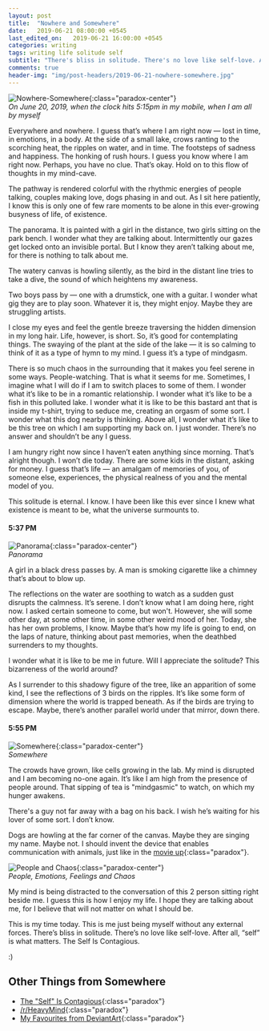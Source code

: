 ```yaml
---
layout: post
title:  "Nowhere and Somewhere"
date:   2019-06-21 08:00:00 +0545
last_edited_on:   2019-06-21 16:00:00 +0545
categories: writing
tags: writing life solitude self
subtitle: "There's bliss in solitude. There's no love like self-love. After all, 'self' is what matters. The Self Is Contagious."
comments: true
header-img: "img/post-headers/2019-06-21-nowhere-somewhere.jpg"
---
```


![Nowhere-Somewhere](/img/post-headers/2019-06-21-nowhere-somewhere.jpg){:class="paradox-center"}  
*On June 20, 2019, when the clock hits 5:15pm in my mobile, when I am all by myself*


Everywhere and nowhere. I guess that’s where I am right now — lost in time, in emotions, in a body. At the side of a small lake, crows ranting to the scorching heat, the ripples on water, and in time. The footsteps of sadness and happiness. The honking of rush hours. I guess you know where I am right now. Perhaps, you have no clue. That’s okay. Hold on to this flow of thoughts in my mind-cave.

The pathway is rendered colorful with the rhythmic energies of people talking, couples making love, dogs phasing in and out. As I sit here patiently, I know this is only one of few rare moments to be alone in this ever-growing busyness of life, of existence.

The panorama. It is painted with a girl in the distance, two girls sitting on the park bench. I wonder what they are talking about. Intermittently our gazes get locked onto an invisible portal. But I know they aren’t talking about me, for there is nothing to talk about me.

The watery canvas is howling silently, as the bird in the distant line tries to take a dive, the sound of which heightens my awareness.

Two boys pass by — one with a drumstick, one with a guitar. I wonder what gig they are to play soon. Whatever it is, they might enjoy. Maybe they are struggling artists.

I close my eyes and feel the gentle breeze traversing the hidden dimension in my long hair. Life, however, is short. So, it’s good for contemplating things. The swaying of the plant at the side of the lake — it is so calming to think of it as a type of hymn to my mind. I guess it’s a type of mindgasm.

There is so much chaos in the surrounding that it makes you feel serene in some ways. People-watching. That is what it seems for me. Sometimes, I imagine what I will do if I am to switch places to some of them. I wonder what it’s like to be in a romantic relationship. I wonder what it’s like to be a fish in this polluted lake. I wonder what it is like to be this bastard ant that is inside my t-shirt, trying to seduce me, creating an orgasm of some sort. I wonder what this dog nearby is thinking. Above all, I wonder what it’s like to be this tree on which I am supporting my back on. I just wonder. There’s no answer and shouldn’t be any I guess.

I am hungry right now since I haven’t eaten anything since morning. That’s alright though. I won’t die today. There are some kids in the distant, asking for money. I guess that’s life — an amalgam of memories of you, of someone else, experiences, the physical realness of you and the mental model of you.

This solitude is eternal. I know. I have been like this ever since I knew what existence is meant to be, what the universe surmounts to.

#### 5:37 PM

![Panorama](/img/post-images/2019-06-21-nowhere-somewhere/1.jpg){:class="paradox-center"}  
*Panorama*


A girl in a black dress passes by. A man is smoking cigarette like a chimney that’s about to blow up.

The reflections on the water are soothing to watch as a sudden gust disrupts the calmness. It’s serene. I don’t know what I am doing here, right now. I asked certain someone to come, but won't. However, she will some other day, at some other time, in some other weird mood of her. 
Today, she has her own problems, I know. Maybe that’s how my life is going to end, on the laps of nature, thinking about past memories, when the deathbed surrenders to my thoughts.

I wonder what it is like to be me in future. Will I appreciate the solitude? This bizarreness of the world around?

As I surrender to this shadowy figure of the tree, like an apparition of some kind, I see the reflections of 3 birds on the ripples. It’s like some form of dimension where the world is trapped beneath. As if the birds are trying to escape. Maybe, there’s another parallel world under that mirror, down there.

#### 5:55 PM
![Somewhere](/img/post-images/2019-06-21-nowhere-somewhere/2.jpg){:class="paradox-center"}  
*Somewhere*


The crowds have grown, like cells growing in the lab. My mind is disrupted and I am becoming no-one again. It’s like I am high from the presence of people around. That sipping of tea is "mindgasmic" to watch, on which my hunger awakens.

There's a guy not far away with a bag on his back. I wish he’s waiting for his lover of some sort. I don’t know.

Dogs are howling at the far corner of the canvas. Maybe they are singing my name. Maybe not. I should invent the device that enables communication with animals, just like in the [movie up](https://en.wikipedia.org/wiki/Up_(2009_film)){:class="paradox"}.


![People and Chaos](/img/post-images/2019-06-21-nowhere-somewhere/3.jpg){:class="paradox-center"}  
*People, Emotions, Feelings and Chaos*


My mind is being distracted to the conversation of this 2 person sitting right beside me. I guess this is how I enjoy my life. I hope they are talking about me, for I believe that will not matter on what I should be.

This is my time today. This is me just being myself without any external forces. There’s bliss in solitude. There’s no love like self-love. After all, “self” is what matters. The Self Is Contagious.

:)


## Other Things from Somewhere
- [The "Self" Is Contagious](https://www.youtube.com/watch?v=KzbxVnZmfZw){:class="paradox"}
- [/r/HeavyMind](https://www.reddit.com/r/Heavymind/){:class="paradox"}
- [My Favourites from DeviantArt](https://www.deviantart.com/nishparadox/favourites/){:class="paradox"}
